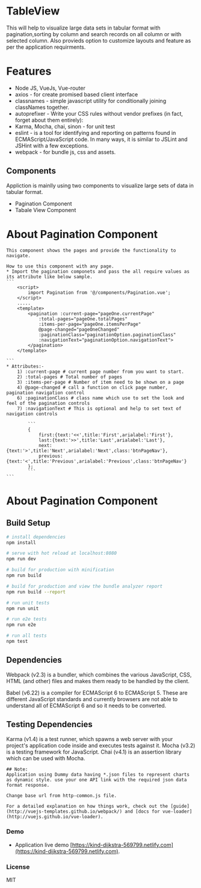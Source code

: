 # TableView
This will help to visualize large data sets in tabular format with pagination,sorting by column and search records on all column or with selected column. Also provieds option to customize layouts and feature as per the application requirments.

# Features
* Node JS, VueJs, Vue-router
* axios - for create promised based client interface
* classnames - simple javascript utility for conditionally joining classNames together.
* autoprefixer - Write your CSS rules without vendor prefixes (in fact, forget about them entirely):
* Karma, Mocha, chai, sinon - for unit test  
* eslint - is a tool for identifying and reporting on patterns found in ECMAScript/JavaScript code. In many ways, it is similar to JSLint and JSHint with a few exceptions.
* webpack - for bundle js, css and assets.

## Components
Appliction is mainlly using two components to visualize large sets of data in tabular format.

* Pagination Component
* Tabale View Component

# About Pagination Component
    This component shows the pages and provide the functionality to navigate.
    
    How to use this component with any page.
    * Import the pagination componets and pass the all require values as its attribute like below sample.
    ```
        <script>
            import Pagination from '@/components/Pagination.vue';
        </script>
        .....
        <template>
            <pagination :current-page="pageOne.currentPage"
                :total-pages="pageOne.totalPages"
                :items-per-page="pageOne.itemsPerPage"
                @page-changed="pageOneChanged" 
                :paginationClass="paginationOption.paginationClass"
                :navigationText="paginationOption.navigationText">
            </pagination>
        </template>

    ```
    * Attributes:-
        1) :current-page # current page number from you want to start.
        2) :total-pages # Total number of pages
        3) :items-per-page # Number of item need to be shown on a page
        4) @page-changed # call a function on click page number, pagination navigation control
        6) :paginationClass # class name which use to set the look and feel of the pagination controls
        7) :navigationText # This is optional and help to set text of navigation controls

            ```
            {
                first:{text:'<<',title:'First',arialabel:'First'},
                last:{text:'>>',title:'Last',arialabel:'Last'},
                next:{text:'>',title:'Next',arialabel:'Next',class:'btnPageNav'},
                previous:{text:'<',title:'Previous',arialabel:'Previous',class:'btnPageNav'}
            };
            ```
    ```
# About Pagination Component
    


## Build Setup

``` bash
# install dependencies
npm install

# serve with hot reload at localhost:8080
npm run dev

# build for production with minification
npm run build

# build for production and view the bundle analyzer report
npm run build --report

# run unit tests
npm run unit

# run e2e tests
npm run e2e

# run all tests
npm test
```
## Dependencies
Webpack (v2.3) is a bundler, which combines the various JavaScript, CSS, HTML (and other) files and makes them ready to be handled by the client.

Babel (v6.22) is a compiler for ECMAScript 6 to ECMAScript 5. These are different JavaScript standards and currently browsers are not able to understand all of ECMAScript 6 and so it needs to be converted.

## Testing Dependencies
Karma (v1.4) is a test runner, which spawns a web server with your project's application code inside and executes tests against it.
Mocha (v3.2) is a testing framework for JavaScript.
Chai (v4.1) is an assertion library which can be used with Mocha.


```
## Note: 
Application using Dummy data having *.json files to represent charts as dynamic style. use your one API link with the required json data format response.

Change base url from http-common.js file.

```
```
For a detailed explanation on how things work, check out the [guide](http://vuejs-templates.github.io/webpack/) and [docs for vue-loader](http://vuejs.github.io/vue-loader).
```
### Demo

   * Application live demo [https://kind-dijkstra-569799.netlify.com](https://kind-dijkstra-569799.netlify.com).


### License
MIT
